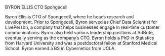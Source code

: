 
BYRON ELLIS
CTO
Spongecell

Byron Ellis is CTO of Spongecell, where he heads research and development. Prior to Spongecell, Byron served as Chief Data Scientist for LivePerson, a company that helps businesses engage in real-time customer communications. Byron also held various leadership positions at AdBrite, eventually serving as the company’s CTO. Byron holds a PhD in Statistics from Harvard University and was a postdoctoral fellow at Stanford Medical School. Byron earned a BS in Cybernetics from UCLA.